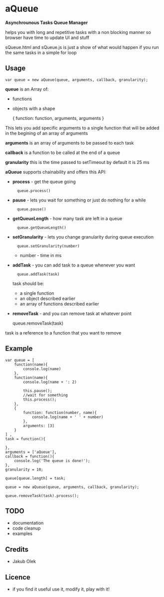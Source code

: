 # aQueue

**Asynchrounous Tasks Queue Manager**

helps you with long and repetitive tasks
with a non blocking manner so browser have time
to update UI and stuff

sQueue.html and sQueue.js is just a show of what would happen if you run the same tasks in a simple for loop

## Usage

	var queue = new aQueue(queue, arguments, callback, granularity);
	
**queue** is an Array of:

- functions
- objects with a shape
	
	{
		function: function,
		arguments, arguments
	}
	
This lets you add specific arguments to a single function that will be added
in the begining of an array of arguments

**arguments** is an array of arguments to be passed to each task
 
**callback** is a function to be called at the end of a queue

**granularity** this is the time passed to setTimeout by default it is 25 ms

**aQueue** supports chainability and offers this API:

- **process** - get the queue going

		queue.process() 
		
	
	
- **pause** - lets you wait for something or just do nothing for a while

		queue.pause()
	
- **getQueueLength** - how many task are left in a queue

		queue.getQueueLength()
	
- **setGranularity** - lets you change granularity during queue execution

		queue.setGranularity(number)
	
	- number - time in ms

- **addTask** - you can add task to a queue whenever you want
	
		queue.addTask(task)
	
	task should be:
	
	- a single function
	- an object described earlier
	- an array of functions described earlier

- **removeTask** - and you can remove task at whatever point

	queue.removeTask(task) 
	
task is a reference to a function that you want to remove

## Example

	var queue = [
		function(name){
			console.log(name)
		},
		function(name){
			console.log(name + ': 2)
			
			this.pause();
			//wait for something
			this.process();
		},
		{
			function: function(number, name){
				console.log(name + ' ' + number)
			},
			arguments: [3]
		}
	] ,
	task = function(){
		
	},
	arguments = ['aQueue'],
	callback = function(){
		console.log('The queue is done!');
	},
	granularity = 10;
	
	queue[queue.length] = task;
	
	queue = new aQueue(queue, arguments, callback, granularity);
	
	queue.removeTask(task).process();

## TODO
- documentation
- code cleanup
- examples

## Credits
- Jakub Olek

## Licence
- if you find it useful use it, modify it, play with it!